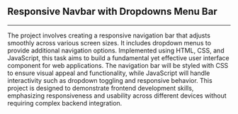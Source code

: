 <h2>Responsive Navbar with Dropdowns Menu Bar</h2>
<hr>
<p>
The project involves creating a responsive navigation bar that adjusts smoothly across various screen sizes. It includes dropdown menus to provide additional navigation options. Implemented using HTML, CSS, and JavaScript, this task aims to build a fundamental yet effective user interface component for web applications. The navigation bar will be styled with CSS to ensure visual appeal and functionality, while JavaScript will handle interactivity such as dropdown toggling and responsive behavior. This project is designed to demonstrate frontend development skills, emphasizing responsiveness and usability across different devices without requiring complex backend integration.
</p>
